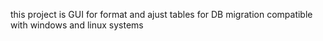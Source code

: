 this project is GUI for format and ajust tables for DB migration
compatible with windows and linux systems
